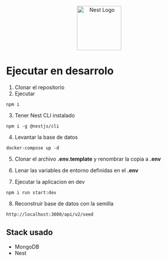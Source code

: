 <p align="center">
  <a href="http://nestjs.com/" target="blank"><img src="https://nestjs.com/img/logo-small.svg" width="120" alt="Nest Logo" /></a>
</p>

# Ejecutar en desarrolo

1. Clonar el repositorio
2. Ejecutar
```
npm i
```
3. Tener Nest CLI instalado
```
npm i -g @nestjs/cli
```
4. Levantar la base de datos
```
docker-compose up -d
```
5. Clonar el archivo __.env.template__ y renombrar la copia a __.env__

6. Lenar las variables de entorno definidas en el __.env__

7. Ejecutar la aplicacion en dev
```
npm i run start:dev
```

8. Reconstruir base de datos con la semilla
```
http://localhost:3000/api/v2/seed
```


## Stack usado
* MongoDB
* Nest